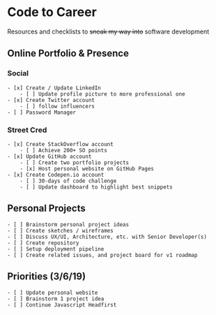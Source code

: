 # Code to Career

Resources and checklists to ~~sneak my way into~~ software development

## Online Portfolio & Presence

### Social
```
- [x] Create / Update LinkedIn
    - [ ] Update profile picture to more professional one
- [x] Create Twitter account
    - [ ] follow influencers
- [ ] Password Manager
```


### Street Cred 

```
- [x] Create StackOverflow account
    - [ ] Achieve 200+ SO points
- [x] Update GitHub account
    - [ ] Create two portfolio projects
    - [x] Host personal website on GitHub Pages
- [x] Create Codepen.io account
    - [ ] 30-days of code challenge
    - [ ] Update dashboard to highlight best snippets
  ```

## Personal Projects

```
- [ ] Brainstorm personal project ideas
- [ ] Create sketches / wireframes
- [ ] Discuss UX/UI, Architecture, etc. with Senior Developer(s)
- [ ] Create repository
- [ ] Setup deployment pipeline
- [ ] Create related issues, and project board for v1 roadmap
```

## Priorities (3/6/19)
 ```
 - [ ] Update personal website
 - [ ] Brainstorm 1 project idea
 - [ ] Continue Javascript Headfirst